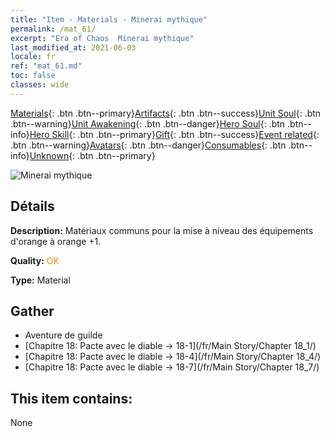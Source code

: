 ```yaml
---
title: "Item - Materials - Minerai mythique"
permalink: /mat_61/
excerpt: "Era of Chaos  Minerai mythique"
last_modified_at: 2021-06-03
locale: fr
ref: "mat_61.md"
toc: false
classes: wide
---
```

 [Materials](/ItemsFR/){: .btn .btn--primary}[Artifacts](/ItemsFR/Artifacts/){: .btn .btn--success}[Unit Soul](/ItemsFR/UnitSoul/){: .btn .btn--warning}[Unit Awakening](/ItemsFR/UnitAwakening/){: .btn .btn--danger}[Hero Soul](/ItemsFR/HeroSoul/){: .btn .btn--info}[Hero Skill](/ItemsFR/HeroSkill/){: .btn .btn--primary}[Gift](/ItemsFR/Gift/){: .btn .btn--success}[Event related](/ItemsFR/Events/){: .btn .btn--warning}[Avatars](/ItemsFR/Avatars/){: .btn .btn--danger}[Consumables](/ItemsFR/Consumables/){: .btn .btn--info}[Unknown](/ItemsFR/Unknown/){: .btn .btn--primary}

 ![Minerai mythique](/images/t/i_cailiao_kuangshi3.png)

## Détails
 **Description:** Matériaux communs pour la mise à niveau des équipements d'orange à orange +1.

 **Quality:** <span style="color: #FF8C00">OK</span>

 **Type:** Material

## Gather

*    Aventure de guilde 
*    [Chapitre 18: Pacte avec le diable -> 18-1](/fr/Main Story/Chapter 18_1/) 
*    [Chapitre 18: Pacte avec le diable -> 18-4](/fr/Main Story/Chapter 18_4/) 
*    [Chapitre 18: Pacte avec le diable -> 18-7](/fr/Main Story/Chapter 18_7/) 

## This item contains:

  None

